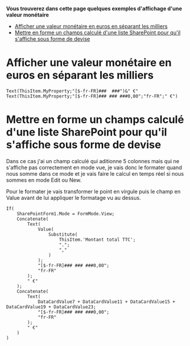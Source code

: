 **Vous trouverez dans cette page quelques exemples d'affichage d'une valeur monétaire**

- [Afficher une valeur monétaire en euros en séparant les milliers](#afficher-une-valeur-monétaire-en-euros-en-séparant-les-milliers)
- [Mettre en forme un champs calculé d'une liste SharePoint pour qu'il s'affiche sous forme de devise](#mettre-en-forme-un-champs-calculé-dune-liste-sharepoint-pour-quil-saffiche-sous-forme-de-devise)


# Afficher une valeur monétaire en euros en séparant les milliers

    Text(ThisItem.MyProperty;"[$-fr-FR]###  ###")&" €"
    Text(ThisItem.MyProperty;"[$-fr-FR]### ### ###0,00";"fr-FR";" €")


# Mettre en forme un champs calculé d'une liste SharePoint pour qu'il s'affiche sous forme de devise

Dans ce cas j'ai un champ calculé qui aditionne 5 colonnes mais qui ne s'affiche pas correctement en mode vue, je vais donc le formater quand nous somme dans ce mode et je vais faire le calcul en temps réel si nous sommes en mode Edit ou New.

Pour le formater je vais transformer le point en virgule puis le champ en Value avant de lui appliquer le formatage vu au dessus.

    If(
        SharePointForm1.Mode = FormMode.View;
        Concatenate(
            Text(
                Value(
                    Substitute(
                        ThisItem.'Montant total TTC';
                        ".";
                        ","
                    )
                );
                "[$-fr-FR]### ### ###0,00";
                "fr-FR"
            );
            " €"
        );
        Concatenate(
            Text(
                DataCardValue7 + DataCardValue11 + DataCardValue15 + DataCardValue19 + DataCardValue23;
                "[$-fr-FR]### ### ###0,00";
                "fr-FR"
            );
            " €"
        )
    )